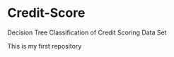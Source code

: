# Credit-Score
Decision Tree Classification of Credit Scoring Data Set

This is my first repository

